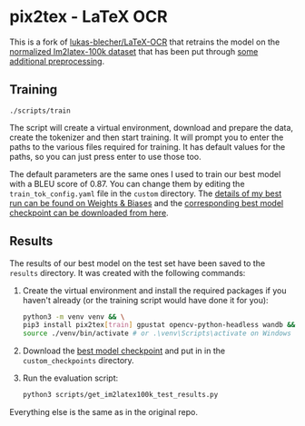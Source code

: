 # pix2tex - LaTeX OCR

This is a fork of [lukas-blecher/LaTeX-OCR](https://github.com/lukas-blecher/LaTeX-OCR) that retrains the model on the [normalized Im2latex-100k dataset](https://im2markup.yuntiandeng.com/data/) that has been put through [some additional preprocessing](https://github.com/Adi-UA/LaTeX-OCR/blob/adi/reproduce/scripts/download_and_extract_data.py#L64-L90).

## Training

```
./scripts/train
```

The script will create a virtual environment, download and prepare the data, create the tokenizer and then start training. It will prompt you to enter the paths to the various files required for training. It has default values for the paths, so you can just press enter to use those too.

The default parameters are the same ones I used to train our best model with a BLEU score of 0.87. You can change them by editing the `train_tok_config.yaml` file in the `custom` directory. The [details of my best run can be found on Weights & Biases](https://wandb.ai/adioss/LaTeX-OCR/runs/gyw8zmtv) and the [corresponding best model checkpoint can be downloaded from here](https://drive.google.com/drive/folders/1_i6vDSnAJT0d_j0uILBNlQgZPCrcUBze?usp=sharing).

## Results

The results of our best model on the test set have been saved to the `results` directory. It was created with the following commands:

1. Create the virtual environment and install the required packages if you haven't already (or the training script would have done it for you):

   ```bash
   python3 -m venv venv && \
   pip3 install pix2tex[train] gpustat opencv-python-headless wandb && \
   source ./venv/bin/activate # or .\venv\Scripts\activate on Windows
   ```

2. Download the [best model checkpoint](https://drive.google.com/drive/folders/1_i6vDSnAJT0d_j0uILBNlQgZPCrcUBze?usp=sharing) and put in in the `custom_checkpoints` directory.
3. Run the evaluation script:
   ```bash
   python3 scripts/get_im2latex100k_test_results.py
   ```

Everything else is the same as in the original repo.

